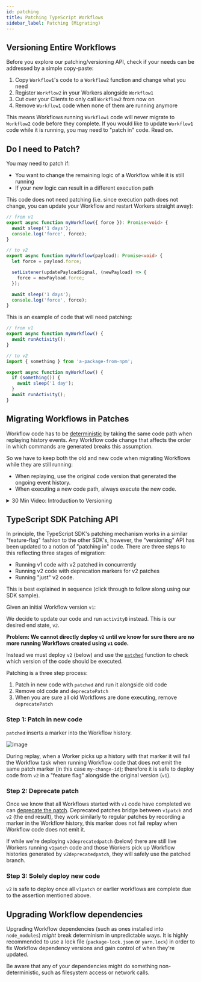 ```yaml
---
id: patching
title: Patching TypeScript Workflows
sidebar_label: Patching (Migrating)
---
```


## Versioning Entire Workflows

Before you explore our patching/versioning API, check if your needs can be addressed by a simple copy-paste:

1. Copy `Workflow1`'s code to a `Workflow2` function and change what you need
1. Register `Workflow2` in your Workers alongside `Workflow1`
1. Cut over your Clients to only call `Workflow2` from now on
1. Remove `Workflow1` code when none of them are running anymore

This means Workflows running `Workflow1` code will never migrate to `Workflow2` code before they complete.
If you would like to update `Workflow1` code while it is running, you may need to "patch in" code. Read on.

## Do I need to Patch?

You may need to patch if:

- You want to change the remaining logic of a Workflow while it is still running
- If your new logic can result in a different execution path

This code does not need patching (i.e. since execution path does not change, you can update your Workflow and restart Workers straight away):

```ts
// from v1
export async function myWorkflow({ force }): Promise<void> {
  await sleep('1 days');
  console.log('force', force);
}

// to v2
export async function myWorkflow(payload): Promise<void> {
  let force = payload.force;

  setListener(updatePayloadSignal, (newPayload) => {
    force = newPayload.force;
  });

  await sleep('1 days');
  console.log('force', force);
}
```

This is an example of code that will need patching:

```ts
// from v1
export async function myWorkflow() {
  await runActivity();
}

// to v2
import { something } from 'a-package-from-npm';

export async function myWorkflow() {
  if (something()) {
    await sleep('1 day');
  }
  await runActivity();
}
```

## Migrating Workflows in Patches

Workflow code has to be [deterministic](/docs/typescript/determinism) by taking the same code path when replaying history events.
Any Workflow code change that affects the order in which commands are generated breaks this assumption.

So we have to keep both the old and new code when migrating Workflows while they are still running:

- When replaying, use the original code version that generated the ongoing event history.
- When executing a new code path, always execute the
  new code.

<details>
<summary>30 Min Video: Introduction to Versioning
</summary>

Because we design for potentially long running workflows at scale, versioning with Temporal works differently than with other workflow systems.
We explain more in this optional 30 minute introduction:

import { ResponsivePlayer } from '../../src/components'

<ResponsivePlayer url='https://www.youtube.com/watch?v=kkP899WxgzY' />

</details>

## TypeScript SDK Patching API

In principle, the TypeScript SDK's patching mechanism works in a similar "feature-flag" fashion to the other SDK's, however, the "versioning" API has been updated to a notion of "patching in" code.
There are three steps to this reflecting three stages of migration:

- Running v1 code with v2 patched in concurrently
- Running v2 code with deprecation markers for v2 patches
- Running "just" v2 code.

This is best explained in sequence (click through to follow along using our SDK sample).

Given an initial Workflow version `v1`:

<!--SNIPSTART typescript-patching-1-->
<!--SNIPEND-->

We decide to update our code and run `activityB` instead.
This is our desired end state, `v2`.

<!--SNIPSTART typescript-patching-final-->
<!--SNIPEND-->

**Problem: We cannot directly deploy `v2` until we know for sure there are no more running Workflows created using `v1` code.**

Instead we must deploy `v2` (below) and use the [`patched`](https://typescript.temporal.io/api/namespaces/workflow#patched) function to check which version of the code should be executed.

Patching is a three step process:

1. Patch in new code with `patched` and run it alongside old code
2. Remove old code and `deprecatePatch`
3. When you are sure all old Workflows are done executing, remove `deprecatePatch`

### Step 1: Patch in new code

`patched` inserts a marker into the Workflow history.

![image](https://user-images.githubusercontent.com/6764957/139673361-35d61b38-ab94-401e-ae7b-feaa52eae8c6.png)

During replay, when a Worker picks up a history with that marker it will fail the Workflow task when running Workflow code that does not emit the same patch marker (in this case `my-change-id`); therefore it is safe to deploy code from `v2` in a "feature flag" alongside the original version (`v1`).

<!--SNIPSTART typescript-patching-2-->
<!--SNIPEND-->

### Step 2: Deprecate patch

Once we know that all Workflows started with `v1` code have completed we can [deprecate the patch](https://typescript.temporal.io/api/namespaces/workflow#deprecatepatch).
Deprecated patches bridge between `v1patch` and `v2` (the end result), they work similarly to regular patches by recording a marker in the Workflow history, this marker does not fail replay when Workflow code does not emit it.

If while we're deploying `v2deprecatedpatch` (below) there are still live Workers running `v1patch` code and those Workers pick up Workflow histories generated by `v2deprecatedpatch`, they will safely use the patched branch.

<!--SNIPSTART typescript-patching-3-->
<!--SNIPEND-->

### Step 3: Solely deploy new code

`v2` is safe to deploy once all `v1patch` or earlier workflows are complete due to the assertion mentioned above.

## Upgrading Workflow dependencies

Upgrading Workflow dependencies (such as ones installed into `node_modules`) _might_ break determinism in unpredictable ways.
It is highly recommended to use a lock file (`package-lock.json` or `yarn.lock`) in order to fix Workflow dependency versions and gain control of when they're updated.

Be aware that any of your dependencies might do something non-deterministic, such as filesystem access or network calls.
